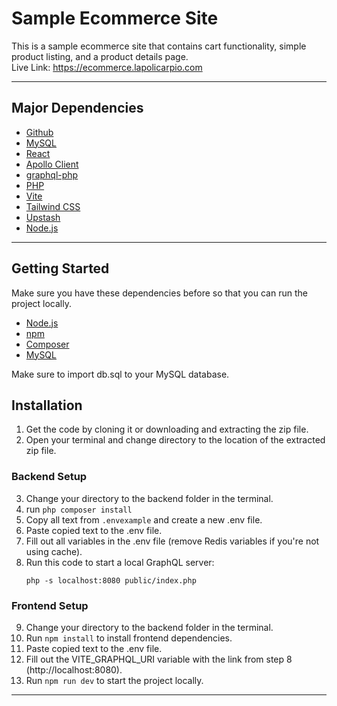 # Sample Ecommerce Site

This is a sample ecommerce site that contains cart functionality, simple product listing, and a product details page.<br>
Live Link: https://ecommerce.lapolicarpio.com

--------------------------------------------------------------------------------------------------------------------------

## Major Dependencies

* [Github](https://www.github.com)
* [MySQL](https://www.mysql.com/)
* [React](https://react.dev/)
* [Apollo Client](https://github.com/apollographql/apollo-client)
* [graphql-php](https://github.com/webonyx/graphql-php)
* [PHP](https://www.php.net/)
* [Vite](https://vite.dev/)
* [Tailwind CSS](https://tailwindcss.com/)
* [Upstash](https://upstash.com/)
* [Node.js](https://nodejs.org/en)

--------------------------------------------------------------------------------------------------------------------------

## Getting Started

Make sure you have these dependencies before so that you can run the project locally.

* [Node.js](https://nodejs.org/en)
* [npm](https://docs.npmjs.com/about-npm)
* [Composer](https://getcomposer.org/)
* [MySQL](https://www.mysql.com/)

Make sure to import db.sql to your MySQL database.

## Installation

1. Get the code by cloning it or downloading and extracting the zip file.
2. Open your terminal and change directory to the location of the extracted zip file.

### Backend Setup
3. Change your directory to the backend folder in the terminal.
4. run `php composer install`
5. Copy all text from `.envexample` and create a new .env file.
6. Paste copied text to the .env file.
7. Fill out all variables in the .env file (remove Redis variables if you're not using cache).
8. Run this code to start a local GraphQL server:
   ```
   php -s localhost:8080 public/index.php
   ```
   
### Frontend Setup
   
9. Change your directory to the backend folder in the terminal.
10. Run `npm install` to install frontend dependencies.
11. Paste copied text to the .env file.
12. Fill out the VITE_GRAPHQL_URI variable with the link from step 8 (http://localhost:8080).
13. Run `npm run dev` to start the project locally.

--------------------------------------------------------------------------------------------------------------------------


